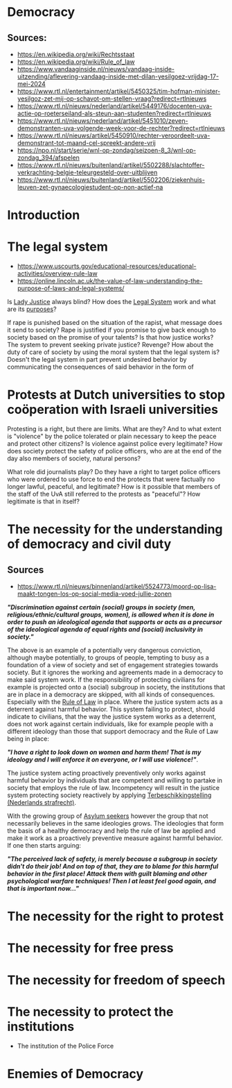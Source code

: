 # Democracy

## Sources:

* https://en.wikipedia.org/wiki/Rechtsstaat
* https://en.wikipedia.org/wiki/Rule_of_law
* https://www.vandaaginside.nl/nieuws/vandaag-inside-uitzending/aflevering-vandaag-inside-met-dilan-yesilgoez-vrijdag-17-mei-2024
* https://www.rtl.nl/entertainment/artikel/5450325/tim-hofman-minister-yesilgoz-zet-mij-op-schavot-om-stellen-vraag?redirect=rtlnieuws
* https://www.rtl.nl/nieuws/nederland/artikel/5449176/docenten-uva-actie-op-roeterseiland-als-steun-aan-studenten?redirect=rtlnieuws
* https://www.rtl.nl/nieuws/nederland/artikel/5451010/zeven-demonstranten-uva-volgende-week-voor-de-rechter?redirect=rtlnieuws
* https://www.rtl.nl/nieuws/artikel/5450910/rechter-veroordeelt-uva-demonstrant-tot-maand-cel-spreekt-andere-vrij
* https://npo.nl/start/serie/wnl-op-zondag/seizoen-8_3/wnl-op-zondag_394/afspelen
* https://www.rtl.nl/nieuws/buitenland/artikel/5502288/slachtoffer-verkrachting-belgie-teleurgesteld-over-uitblijven
* https://www.rtl.nl/nieuws/buitenland/artikel/5502206/ziekenhuis-leuven-zet-gynaecologiestudent-op-non-actief-na

# Introduction

# The legal system

* https://www.uscourts.gov/educational-resources/educational-activities/overview-rule-law
* https://online.lincoln.ac.uk/the-value-of-law-understanding-the-purpose-of-laws-and-legal-systems/

Is [Lady Justice](https://en.wikipedia.org/wiki/Lady_Justice) always blind? How
does the [Legal System](https://en.wikipedia.org/wiki/Legal_system) work and
what are its [purposes](https://www.youtube.com/watch?v=Zt4d0ZHcMws)?

If rape is punished based on the situation of the rapist, what message does it
send to society? Rape is justified if you promise to give back enough to society
based on the promise of your talents? Is that how justice works? The system to
prevent seeking private justice? Revenge? How about the duty of care of society
by using the moral system that the legal system is? Doesn't the legal system
in part prevent undesired behavior by communicating the consequences of said
behavior in the form of

# Protests at Dutch universities to stop coöperation with Israeli universities

Protesting is a right, but there are limits. What are they? And to what extent
is "violence" by the police tolerated or plain necessary to keep the peace and
protect other citizens? Is violence against police every legitimate? How does
society protect the safety of police officers, who are at the end of the day
also members of society, natural persons?

What role did journalists play? Do they have a right to target police officers
who were ordered to use force to end the protects that were factually no longer
lawful, peaceful, and legitimate? How is it possible that members of the staff
of the UvA still referred to the protests as "peaceful"? How legitimate is that
in itself?

# The necessity for the understanding of democracy and civil duty

## Sources

* https://www.rtl.nl/nieuws/binnenland/artikel/5524773/moord-op-lisa-maakt-tongen-los-op-social-media-voed-jullie-zonen

__*"Discrimination against certain (social) groups in society (men,
religious/ethnic/cultural groups, women), is allowed when it is done in order to
push an ideological agenda that supports or acts as a precursor of the
ideological agenda of equal rights and (social) inclusivity in society."*__

The above is an example of a potentially very dangerous conviction, although
maybe potentially, to groups of people, tempting to busy as a foundation of a
view of society and set of engagement strategies towards society. But it ignores
the working and agreements made in a democracy to make said system work. If the
responsibility of protecting civilians for example is projected onto a (social)
subgroup in society, the institutions that are in place in a democracy are
skipped, with all kinds of consequences. Especially with the
[Rule of Law](https://en.wikipedia.org/wiki/Rule_of_law)
in
place. Where the justice system acts as a deterrent against harmful behavior.
This system failing to protect, should indicate to civilians, that the way the
justice system works as a deterrent, does not work against certain individuals,
like for example people with a different ideology than those that support
democracy and the Rule of Law being in place:

__*"I have a right to look down on
women and harm them! That is my ideology and I will enforce it on everyone, or I
will use violence!"*__.

The justice system acting proactively preventively only works against harmful
behavior by individuals that are competent and willing to partake in society
that employs the rule of law. Incompetency will result in the justice system
protecting society reactively by applying
[Terbeschikkingstelling (Nederlands strafrecht)](https://nl.wikipedia.org/wiki/Terbeschikkingstelling_(Nederlands_strafrecht)).

With the growing group of
[Asylum seekers](https://en.wikipedia.org/wiki/Asylum_seeker) however
the group that not necessarily believes in the same ideologies grows. The
ideologies that form the basis of a healthy democracy and help the rule of law
be applied and make it work as a proactively preventive measure against harmful
behavior. If one then starts arguing:

__*"The perceived lack of safety, is merely
because a subgroup in society didn't do their job! And on top of that, they are
to blame for this harmful behavior in the first place! Attack them with guilt
blaming and other psychological warfare techniques! Then I at least feel good
again, and that is important now..."*__

# The necessity for the right to protest

# The necessity for free press

# The necessity for freedom of speech

# The necessity to protect the institutions

* The institution of the Police Force

# Enemies of Democracy




